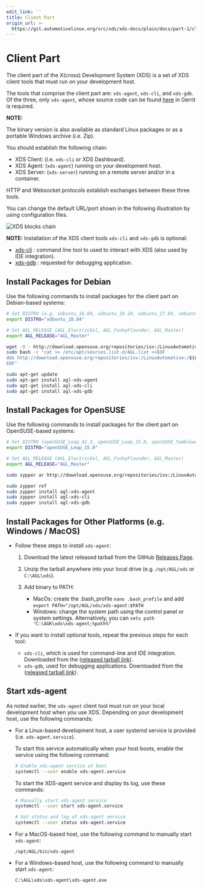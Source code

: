 ```yaml
---
edit_link: ''
title: Client Part
origin_url: >-
  https://git.automotivelinux.org/src/xds/xds-docs/plain/docs/part-1/client-part.md?h=halibut
---
```


<!-- WARNING: This file is generated by fetch_docs.js using /home/boron/Documents/AGL/docs-webtemplate/site/_data/tocs/devguides/halibut/xds-docs-guides-devguides-book.yml -->

# Client Part

The client part of the X(cross) Development System (XDS) is
a set of XDS client tools that must run on your development host.

The tools that comprise the client part are: `xds-agent`, `xds-cli`, and `xds-gdb`.
Of the three, only `xds-agent`, whose source code can be found
[here](https://gerrit.automotivelinux.org/gerrit/gitweb?p=src/xds/xds-agent.git)
in Gerrit is required.

<!-- section-note -->
**NOTE:**

The binary version is also available as standard Linux packages
or as a portable Windows archive (i.e. Zip).
<!-- end-section-note -->

You should establish the following chain:

- XDS Client: (i.e. `xds-cli` or XDS Dashboard).
- XDS Agent: (`xds-agent`) running on your development host.
- XDS Server:  (`xds-server`) running on a remote server and/or in a container.

HTTP and Websocket protocols establish exchanges between these three tools.

You can change the default URL/port shown in the following illustration by using
configuration files.

![XDS blocks chain](./pictures/xds-block-chain.png)

<!-- section-note -->
**NOTE:**
Installation of the XDS client tools `xds-cli` and `xds-gdb` is
optional:

- [xds-cli](https://gerrit.automotivelinux.org/gerrit/gitweb?p=src/xds/xds-cli.git) : command line tool to used to interact with XDS (also used by IDE integration).
- [xds-gdb](https://gerrit.automotivelinux.org/gerrit/gitweb?p=src/xds/xds-gdb.git) : requested for debugging application.
<!-- end-section-note -->

## Install Packages for Debian

Use the following commands to install packages for the client part
on Debian-based systems:

```bash
# Set DISTRO (e.g. xUbuntu_16.04, xUbuntu_16.10, xUbuntu_17.04, xUbuntu_18.04, Debian_8.0, Debian_9.0)
export DISTRO="xUbuntu_18.04"

# Set AGL_RELEASE (AGL_ElectricEel, AGL_FunkyFlounder, AGL_Master)
export AGL_RELEASE="AGL_Master"

wget -O - http://download.opensuse.org/repositories/isv:/LinuxAutomotive:/${AGL_RELEASE}/${DISTRO}/Release.key | sudo apt-key add -
sudo bash -c "cat >> /etc/apt/sources.list.d/AGL.list <<EOF
deb http://download.opensuse.org/repositories/isv:/LinuxAutomotive:/${AGL_RELEASE}/${DISTRO}/ ./
EOF"

sudo apt-get update
sudo apt-get install agl-xds-agent
sudo apt-get install agl-xds-cli
sudo apt-get install agl-xds-gdb
```

## Install Packages for OpenSUSE

Use the following commands to install packages for the client part
on OpenSUSE-based systems:

```bash
# Set DISTRO (openSUSE_Leap_42.3, openSUSE_Leap_15.0, openSUSE_Tumbleweed)
export DISTRO="openSUSE_Leap_15.0"

# Set AGL_RELEASE (AGL_ElectricEel, AGL_FunkyFlounder, AGL_Master)
export AGL_RELEASE="AGL_Master"

sudo zypper ar http://download.opensuse.org/repositories/isv:/LinuxAutomotive:/${AGL_RELEASE}/${DISTRO}/isv:LinuxAutomotive:${AGL_RELEASE}.repo

sudo zypper ref
sudo zypper install agl-xds-agent
sudo zypper install agl-xds-cli
sudo zypper install agl-xds-gdb
```

## Install Packages for Other Platforms (e.g. Windows / MacOS)

- Follow these steps to install `xds-agent`:

  1. Download the latest released tarball from the GitHub [Releases Page](https://github.com/iotbzh/xds-agent/releases).

  1. Unzip the tarball anywhere into your local drive (e.g. `/opt/AGL/xds` or `C:\AGL\xds`).

  1. Add binary to PATH:

      - MacOs: create the .bash_profile `nano .bash_profile` and add `export PATH="/opt/AGL/xds/xds-agent:$PATH`
      - Windows: change the system path using the control panel or system settings.
        Alternatively, you can `setx path "C:\AGK\xds\xds-agent;%path%"`

- If you want to install optional tools, repeat the previous steps for each tool:
  - `xds-cli`, which is used for command-line and IDE integration.
  Downloaded from the ([released tarball link](https://github.com/iotbzh/xds-cli/releases)).
  - `xds-gdb`, used for debugging applications.
  Downloaded from the ([released tarball link](https://github.com/iotbzh/xds-gdb/releases)).

## Start xds-agent

As noted earlier, the `xds-agent` client tool must run on your local
development host when you use XDS.
Depending on your development host, use the following commands:

- For a Linux-based development host, a user systemd service is provided
  (i.e. `xds-agent.service`).

  To start this service automatically when your host boots, enable
  the service using the following command:

  ```bash
  # Enable xds-agent service at boot
  systemctl --user enable xds-agent.service
  ```

  To start the XDS-agent service and display its log, use these
  commands:

  ```bash
  # Manually start xds-agent service
  systemctl --user start xds-agent.service

  # Get status and log of xds-agent service
  systemctl --user status xds-agent.service
  ```

- For a MacOS-based host, use the following command to
  manually start `xds-agent`:

  ```batch
  /opt/AGL/bin/xds-agent
  ```

- For a Windows-based host, use the following command to
  manually start `xds-agent`:

  ```batch
  C:\AGL\xds\xds-agent\xds-agent.exe
  ```
